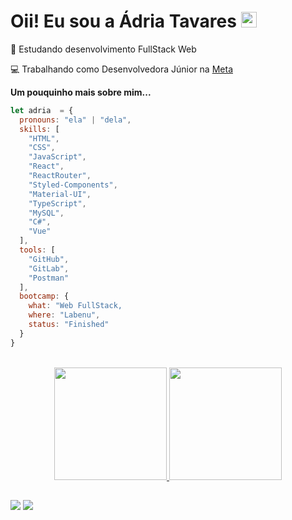 <h1>Oii! Eu sou a Ádria Tavares <img src="https://media.giphy.com/media/hvRJCLFzcasrR4ia7z/giphy.gif" width="25px"></h1>

🚧 Estudando desenvolvimento FullStack Web

💻 Trabalhando como Desenvolvedora Júnior na <a href="https://www.meta.com.br/" target="_blank">Meta<a>

**Um pouquinho mais sobre mim...**

```javascript
let adria  = {
  pronouns: "ela" | "dela",
  skills: [
    "HTML",
    "CSS",
    "JavaScript",
    "React",
    "ReactRouter",
    "Styled-Components",
    "Material-UI",
    "TypeScript",
    "MySQL",
    "C#",
    "Vue"
  ],
  tools: [
    "GitHub", 
    "GitLab", 
    "Postman"
  ],
  bootcamp: {
    what: "Web FullStack,
    where: "Labenu",
    status: "Finished"
  }
}
```
</br>
<div align="center">
<a href="https://github.com/adriatls">
  <img height="180em" src="https://github-readme-stats.vercel.app/api?username=adriatls&show_icons=true&theme=nightowl&include_all_commits=true&count_private=true"/>
  <img height="180em" src="https://github-readme-stats.vercel.app/api/top-langs/?username=adriatls&layout=compact&langs_count=7&theme=nightowl"/>
</div>

  
##  
  <a href = "mailto:adria.tavares28@gmail.com"><img src="https://img.shields.io/badge/-Gmail-%23333?style=for-the-badge&logo=gmail&logoColor=white" target="_blank"></a>
  <a href="https://www.linkedin.com/in/adria-tavares/" target="_blank"><img src="https://img.shields.io/badge/-LinkedIn-%230077B5?style=for-the-badge&logo=linkedin&logoColor=white" target="_blank"></a> 
</div>

